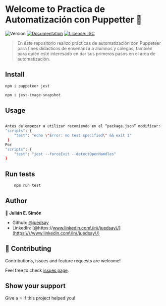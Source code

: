# Welcome to Practica de Automatización con Puppetter 👋
![Version](https://img.shields.io/badge/version-1.0.0-blue.svg?cacheSeconds=2592000)
[![Documentation](https://img.shields.io/badge/documentation-yes-brightgreen.svg)](https://assorted-surprise-666.notion.site/Automatizaci-n-de-pruebas-con-Puppeteer-befb5e7fd6a94f7abe473a2454447304?pvs=4)
[![License: ISC](https://img.shields.io/badge/License-ISC-yellow.svg)](#)

> En éste repositorio realizo prácticas de automatización con Puppeteer para fines didacticos de enseñanza a alumnos y colegas; también para quién esté interesado en dar sus primeros pasos en el área de automatización.

## Install

```sh
npm i puppeteer jest

npm i jest-image-snapshot
```

## Usage

```sh

Antes de empezar a utilizar recomiendo en el “package.json” modificar:
"scripts": {
    "test": "echo \"Error: no test specified\" && exit 1"
 }
Por
"scripts": {
    "test": "jest --forceExit --detectOpenHandles"
}
```

## Run tests

```sh
    npm run test
```

## Author

👤 **Julián E. Simón**

* Github: [@juedsay](https://github.com/juedsay)
* LinkedIn: [@https:\/\/www.linkedin.com\/in\/juedsay\/](https:\/\/www.linkedin.com\/in\/juedsay\/)

## 🤝 Contributing

Contributions, issues and feature requests are welcome!

Feel free to check [issues page](https://github.com/juedsay/AutomatizacionConPuppetter/issues). 

## Show your support

Give a ⭐️ if this project helped you!
